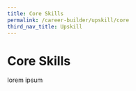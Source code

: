 ```yaml
---
title: Core Skills
permalink: /career-builder/upskill/core
third_nav_title: Upskill
---
```

# Core Skills
lorem ipsum